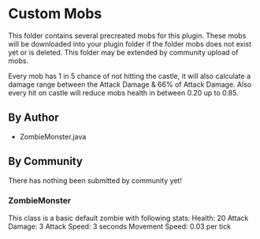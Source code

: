 # Custom Mobs
This folder contains several precreated mobs for this plugin. These mobs will be downloaded into your plugin folder if the folder mobs does not exist yet or is deleted. This folder may be extended by community upload of mobs.

Every mob has 1 in 5 chance of not hitting the castle, it will also calculate a damage range between the Attack Damage & 66% of Attack Damage. Also every hit on castle will reduce mobs health in between 0.20 up to 0.85.

## By Author
- ZombieMonster.java

## By Community
There has nothing been submitted by community yet!

### ZombieMonster
This class is a basic default zombie with following stats:
Health: 20
Attack Damage: 3
Attack Speed: 3 seconds
Movement Speed: 0.03 per tick
